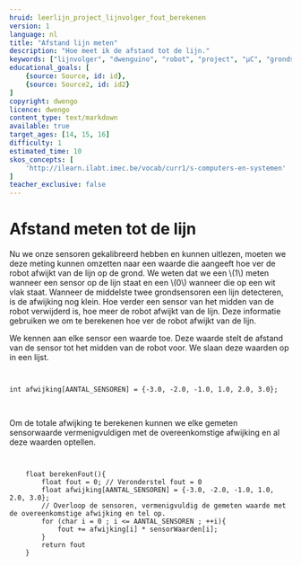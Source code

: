 ```yaml
---
hruid: leerlijn_project_lijnvolger_fout_berekenen
version: 1
language: nl
title: "Afstand lijn meten"
description: "Hoe meet ik de afstand tot de lijn."
keywords: ["lijnvolger", "dwenguino", "robot", "project", "µC", "grondsensor", "fout"]
educational_goals: [
    {source: Source, id: id}, 
    {source: Source2, id: id2}
]
copyright: dwengo
licence: dwengo
content_type: text/markdown
available: true
target_ages: [14, 15, 16]
difficulty: 1
estimated_time: 10
skos_concepts: [
    'http://ilearn.ilabt.imec.be/vocab/curr1/s-computers-en-systemen'
]
teacher_exclusive: false
---
```


# Afstand meten tot de lijn

Nu we onze sensoren gekalibreerd hebben en kunnen uitlezen, moeten we deze meting kunnen omzetten naar een waarde die aangeeft hoe ver de robot afwijkt van de lijn op de grond. We weten dat we een \\(1\\) meten wanneer een sensor op de lijn staat en een \\(0\\) wanneer die op een wit vlak staat. Wanneer de middelste twee grondsensoren een lijn detecteren, is de afwijking nog klein. Hoe verder een sensor van het midden van de robot verwijderd is, hoe meer de robot afwijkt van de lijn. Deze informatie gebruiken we om te berekenen hoe ver de robot afwijkt van de lijn. 

We kennen aan elke sensor een waarde toe. Deze waarde stelt de afstand van de sensor tot het midden van de robot voor. We slaan deze waarden op in een lijst.

<pre>
<code class="lang-cpp">

int afwijking[AANTAL_SENSOREN] = {-3.0, -2.0, -1.0, 1.0, 2.0, 3.0};

</code>
</pre>

Om de totale afwijking te berekenen kunnen we elke gemeten sensorwaarde vermenigvuldigen met de overeenkomstige afwijking en al deze waarden optellen.

<pre>
<code class="lang-cpp">

    float berekenFout(){
        float fout = 0; // Veronderstel fout = 0
        float afwijking[AANTAL_SENSOREN] = {-3.0, -2.0, -1.0, 1.0, 2.0, 3.0};
        // Overloop de sensoren, vermenigvuldig de gemeten waarde met de overeenkomstige afwijking en tel op.
        for (char i = 0 ; i <= AANTAL_SENSOREN ; ++i){
            fout += afwijking[i] * sensorWaarden[i];
        }
        return fout
    }

</code>
</pre>